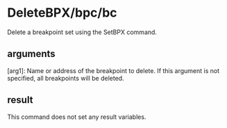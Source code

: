 # DeleteBPX/bpc/bc

Delete a breakpoint set using the SetBPX command.

## arguments

\[arg1\]: Name or address of the breakpoint to delete. If this argument is not specified, all breakpoints will be deleted.

## result

This command does not set any result variables.
